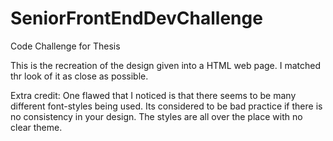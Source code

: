 # SeniorFrontEndDevChallenge
Code Challenge for Thesis

This is the recreation of the design given into a HTML web page. I matched thr look of it as close as possible.

Extra credit:
One flawed that I noticed is that there seems to be many different font-styles being used. Its considered to be bad practice if there is no consistency in your design. The styles are all over the place with no clear theme.

